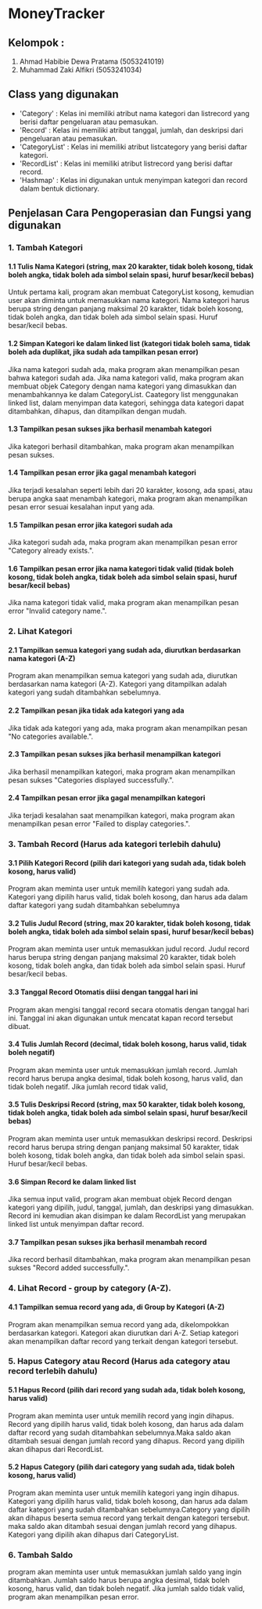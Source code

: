 # MoneyTracker

## Kelompok :
1. Ahmad Habibie Dewa Pratama (5053241019)
2. Muhammad Zaki Alfikri (5053241034)

## Class yang digunakan
- 'Category' : Kelas ini memiliki atribut nama kategori dan listrecord yang berisi daftar pengeluaran atau pemasukan.
- 'Record' : Kelas ini memiliki atribut tanggal, jumlah, dan deskripsi dari pengeluaran atau pemasukan.
- 'CategoryList' : Kelas ini memiliki atribut listcategory yang berisi daftar kategori.
- 'RecordList' : Kelas ini memiliki atribut listrecord yang berisi daftar record.
- 'Hashmap' : Kelas ini digunakan untuk menyimpan kategori dan record dalam bentuk dictionary.

## Penjelasan Cara Pengoperasian dan Fungsi yang digunakan
### 1. Tambah Kategori 
#### 1.1 Tulis Nama Kategori (string, max 20 karakter, tidak boleh kosong, tidak boleh angka, tidak boleh ada simbol selain spasi, huruf besar/kecil bebas)
Untuk pertama kali, program akan membuat CategoryList kosong, kemudian user akan diminta untuk memasukkan nama kategori. Nama kategori harus berupa string dengan panjang maksimal 20 karakter, tidak boleh kosong, tidak boleh angka, dan tidak boleh ada simbol selain spasi. 
Huruf besar/kecil bebas. 

#### 1.2 Simpan Kategori ke dalam linked list (kategori tidak boleh sama, tidak boleh ada duplikat, jika sudah ada tampilkan pesan error)
Jika nama kategori sudah ada, maka program akan menampilkan pesan bahwa kategori sudah ada. Jika nama kategori valid, maka program akan membuat objek Category dengan nama kategori yang dimasukkan dan menambahkannya ke dalam CategoryList.
Caategory list menggunakan linked list, dalam menyimpan data kategori, sehingga data kategori dapat ditambahkan, dihapus, dan ditampilkan dengan mudah.

#### 1.3 Tampilkan pesan sukses jika berhasil menambah kategori
Jika kategori berhasil ditambahkan, maka program akan menampilkan pesan sukses.

#### 1.4 Tampilkan pesan error jika gagal menambah kategori
Jika terjadi kesalahan seperti lebih dari 20 karakter, kosong, ada spasi, atau berupa angka saat menambah kategori, maka program akan menampilkan pesan error sesuai kesalahan input yang ada. 

#### 1.5 Tampilkan pesan error jika kategori sudah ada
Jika kategori sudah ada, maka program akan menampilkan pesan error "Category already exists.".

#### 1.6 Tampilkan pesan error jika nama kategori tidak valid (tidak boleh kosong, tidak boleh angka, tidak boleh ada simbol selain spasi, huruf besar/kecil bebas)
Jika nama kategori tidak valid, maka program akan menampilkan pesan error "Invalid category name.".


### 2. Lihat Kategori
#### 2.1 Tampilkan semua kategori yang sudah ada, diurutkan berdasarkan nama kategori (A-Z)
Program akan menampilkan semua kategori yang sudah ada, diurutkan berdasarkan nama kategori (A-Z). Kategori yang ditampilkan adalah kategori yang sudah ditambahkan sebelumnya.

#### 2.2 Tampilkan pesan jika tidak ada kategori yang ada
Jika tidak ada kategori yang ada, maka program akan menampilkan pesan "No categories available.".

#### 2.3 Tampilkan pesan sukses jika berhasil menampilkan kategori
Jika berhasil menampilkan kategori, maka program akan menampilkan pesan sukses "Categories displayed successfully.".

#### 2.4 Tampilkan pesan error jika gagal menampilkan kategori
Jika terjadi kesalahan saat menampilkan kategori, maka program akan menampilkan pesan error "Failed to display categories.".


### 3. Tambah Record (Harus ada kategori terlebih dahulu)
#### 3.1 Pilih Kategori Record (pilih dari kategori yang sudah ada, tidak boleh kosong, harus valid)
Program akan meminta user untuk memilih kategori yang sudah ada. Kategori yang dipilih harus valid, tidak boleh kosong, dan harus ada dalam daftar kategori yang sudah ditambahkan sebelumnya

#### 3.2 Tulis Judul Record (string, max 20 karakter, tidak boleh kosong, tidak boleh angka, tidak boleh ada simbol selain spasi, huruf besar/kecil bebas)
Program akan meminta user untuk memasukkan judul record. Judul record harus berupa string dengan panjang maksimal 20 karakter, tidak boleh kosong, tidak boleh angka, dan tidak boleh ada simbol selain spasi. Huruf besar/kecil bebas.

#### 3.3 Tanggal Record Otomatis diisi dengan tanggal hari ini
Program akan mengisi tanggal record secara otomatis dengan tanggal hari ini. Tanggal ini akan digunakan untuk mencatat kapan record tersebut dibuat.

#### 3.4 Tulis Jumlah Record (decimal, tidak boleh kosong, harus valid, tidak boleh negatif)
Program akan meminta user untuk memasukkan jumlah record. Jumlah record harus berupa angka desimal, tidak boleh kosong, harus valid, dan tidak boleh negatif. Jika jumlah record tidak valid,

#### 3.5 Tulis Deskripsi Record (string, max 50 karakter, tidak boleh kosong, tidak boleh angka, tidak boleh ada simbol selain spasi, huruf besar/kecil bebas) 
Program akan meminta user untuk memasukkan deskripsi record. Deskripsi record harus berupa string dengan panjang maksimal 50 karakter, tidak boleh kosong, tidak boleh angka, dan tidak boleh ada simbol selain spasi. Huruf besar/kecil bebas.

#### 3.6 Simpan Record ke dalam linked list
Jika semua input valid, program akan membuat objek Record dengan kategori yang dipilih, judul, tanggal, jumlah, dan deskripsi yang dimasukkan. Record ini kemudian akan disimpan ke dalam RecordList yang merupakan linked list untuk menyimpan daftar record.

#### 3.7 Tampilkan pesan sukses jika berhasil menambah record
Jika record berhasil ditambahkan, maka program akan menampilkan pesan sukses "Record added successfully.".


### 4. Lihat Record - group by category (A-Z).
#### 4.1 Tampilkan semua record yang ada, di Group by Kategori (A-Z)
Program akan menampilkan semua record yang ada, dikelompokkan berdasarkan kategori. Kategori akan diurutkan dari A-Z. Setiap kategori akan menampilkan daftar record yang terkait dengan kategori tersebut.


### 5. Hapus Category atau Record (Harus ada category atau record terlebih dahulu)
#### 5.1 Hapus Record (pilih dari record yang sudah ada, tidak boleh kosong, harus valid)
Program akan meminta user untuk memilih record yang ingin dihapus. Record yang dipilih harus valid, tidak boleh kosong, dan harus ada dalam daftar record yang sudah ditambahkan sebelumnya.Maka saldo akan ditambah sesuai dengan jumlah record yang dihapus. Record yang dipilih akan dihapus dari RecordList.

#### 5.2 Hapus Category (pilih dari category yang sudah ada, tidak boleh kosong, harus valid)
Program akan meminta user untuk memilih kategori yang ingin dihapus. Kategori yang dipilih harus valid, tidak boleh kosong, dan harus ada dalam daftar kategori yang sudah ditambahkan sebelumnya.Category yang dipilih akan dihapus beserta semua record yang terkait dengan kategori tersebut.
maka saldo akan ditambah sesuai dengan jumlah record yang dihapus. Kategori yang dipilih akan dihapus dari CategoryList.

### 6. Tambah Saldo
program akan meminta user untuk memasukkan jumlah saldo yang ingin ditambahkan. Jumlah saldo harus berupa angka desimal, tidak boleh kosong, harus valid, dan tidak boleh negatif. Jika jumlah saldo tidak valid, program akan menampilkan pesan error.

